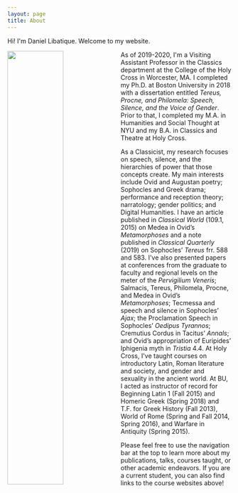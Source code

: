 ```yaml
---
layout: page
title: About
---
```


Hi! I'm Daniel Libatique. Welcome to my website.

<img align="left" src="../images/headshot.jpg" style="float" style="padding: 0px 20px 0px 0px" width="50%">

As of 2019-2020, I'm a Visiting Assistant Professor in the Classics department at the College of the Holy Cross in Worcester, MA. I completed my Ph.D. at Boston University in 2018 with a dissertation entitled *Tereus, Procne, and Philomela: Speech, Silence, and the Voice of Gender*. Prior to that, I completed my M.A. in Humanities and Social Thought at NYU and my B.A. in Classics and Theatre at Holy Cross.

As a Classicist, my research focuses on speech, silence, and the hierarchies of power that those concepts create. My main interests include Ovid and Augustan poetry; Sophocles and Greek drama; performance and reception theory; narratology; gender politics; and Digital Humanities. I have an article published in *Classical World* (109.1, 2015) on Medea in Ovid’s *Metamorphoses* and a note published in *Classical Quarterly* (2019) on Sophocles’ *Tereus* frr. 588 and 583. I've also presented papers at conferences from the graduate to faculty and regional levels on the meter of the *Pervigilium Veneris*; Salmacis, Tereus, Philomela, Procne, and Medea in Ovid’s *Metamorphoses*; Tecmessa and speech and silence in Sophocles’ *Ajax*; the Proclamation Speech in Sophocles’ *Oedipus Tyrannos*; Cremutius Cordus in Tacitus’ *Annals*; and Ovid’s appropriation of Euripides’ Iphigenia myth in *Tristia* 4.4. At Holy Cross, I've taught courses on introductory Latin, Roman literature and society, and gender and sexuality in the ancient world. At BU, I acted as instructor of record for Beginning Latin 1 (Fall 2015) and Homeric Greek (Spring 2018) and T.F. for Greek History (Fall 2013), World of Rome (Spring and Fall 2014, Spring 2016), and Warfare in Antiquity (Spring 2015).

Please feel free to use the navigation bar at the top to learn more about my publications, talks, courses taught, or other academic endeavors. If you are a current student, you can also find links to the course websites above!
